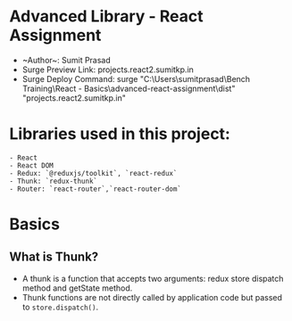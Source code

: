 # Advanced Library - React Assignment
 - ~Author~: Sumit Prasad
 - Surge Preview Link: projects.react2.sumitkp.in
 - Surge Deploy Command: surge "C:\Users\sumitprasad\Bench Training\React - Basics\advanced-react-assignment\dist" "projects.react2.sumitkp.in"

 # Libraries used in this project:
    - React
    - React DOM
    - Redux: `@reduxjs/toolkit`, `react-redux`
    - Thunk: `redux-thunk`
    - Router: `react-router`,`react-router-dom`

# Basics
## What is Thunk?
- A thunk is a function that accepts two arguments: redux store dispatch method and getState method.
- Thunk functions are not directly called by application code but passed to `store.dispatch()`.


